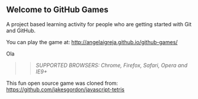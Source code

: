 ## Welcome to GitHub Games

A project based learning activity for people who are getting started with Git and GitHub.

You can play the game at: http://angelaigreja.github.io/github-games/

Ola

>> _*SUPPORTED BROWSERS*: Chrome, Firefox, Safari, Opera and IE9+_

This fun open source game was cloned from: https://github.com/jakesgordon/javascript-tetris
